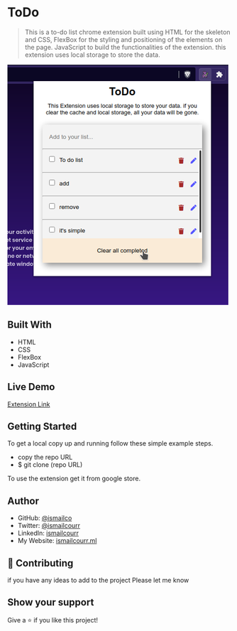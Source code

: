 # ToDo

> This is a to-do list chrome extension built using HTML for the skeleton and CSS, FlexBox for the styling and positioning of the elements on the page. JavaScript to build the functionalities of the extension. this extension uses local storage to store the data.

![screenshot](img/screenshot1.png)

## Built With

- HTML
- CSS
- FlexBox
- JavaScript

## Live Demo

[Extension Link](https://ismailcourr.ml/)

## Getting Started

To get a local copy up and running follow these simple example steps.

- copy the repo URL
- $ git clone (repo URL)

To use the extension get it from google store.

## Author

- GitHub: [@ismailco](https://github.com/Ismailco)
- Twitter: [@ismailcourr](https://www.twitter.com/ismailcourr)
- LinkedIn: [ismailcourr](https://www.linkedin.com/in/ismailcourr/)
- My Website: [ismailcourr.ml](https://www.ismailcourr.ml)

## 🤝 Contributing

if you have any ideas to add to the project Please let me know

## Show your support

Give a ⭐️ if you like this project!
